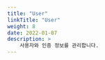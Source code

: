 ```yaml
---
title: "User"
linkTitle: "User"
weight: 8
date: 2022-01-07
description: >
    사용자와 인증 정보를 관리합니다. 
---
```

